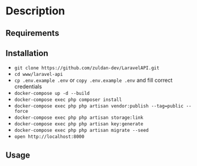 # Description 

## Requirements

## Installation
- `git clone https://github.com/zuldan-dev/LaravelAPI.git`
- `cd www/laravel-api`
- `cp .env.example .env` or `copy .env.example .env` and fill correct credentials
- `docker-compose up -d --build`
- `docker-compose exec php composer install`
- `docker-compose exec php php artisan vendor:publish --tag=public --force`
- `docker-compose exec php php artisan storage:link`
- `docker-compose exec php php artisan key:generate`
- `docker-compose exec php php artisan migrate --seed`
- `open http://localhost:8000`
## Usage

